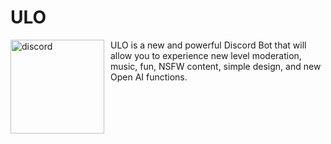 # ULO
<img width="150" height="150" align="left" style="float: left; margin: 0 10px 0 0;" alt="discord" src="https://media.discordapp.net/attachments/916163399942037574/916177968290738206/PicsArt_11-29-01.03.03.png">
ULO is a new and powerful Discord Bot that will allow you to experience new level moderation, music, fun, NSFW content, simple design, and new Open AI functions.
